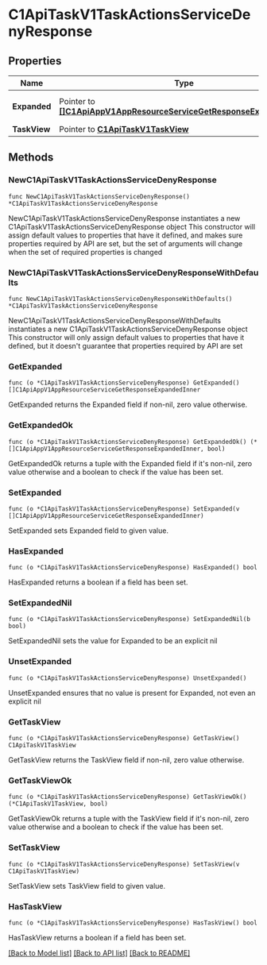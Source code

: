 # C1ApiTaskV1TaskActionsServiceDenyResponse

## Properties

Name | Type | Description | Notes
------------ | ------------- | ------------- | -------------
**Expanded** | Pointer to [**[]C1ApiAppV1AppResourceServiceGetResponseExpandedInner**](C1ApiAppV1AppResourceServiceGetResponseExpandedInner.md) | The expanded field. | [optional] 
**TaskView** | Pointer to [**C1ApiTaskV1TaskView**](C1ApiTaskV1TaskView.md) |  | [optional] 

## Methods

### NewC1ApiTaskV1TaskActionsServiceDenyResponse

`func NewC1ApiTaskV1TaskActionsServiceDenyResponse() *C1ApiTaskV1TaskActionsServiceDenyResponse`

NewC1ApiTaskV1TaskActionsServiceDenyResponse instantiates a new C1ApiTaskV1TaskActionsServiceDenyResponse object
This constructor will assign default values to properties that have it defined,
and makes sure properties required by API are set, but the set of arguments
will change when the set of required properties is changed

### NewC1ApiTaskV1TaskActionsServiceDenyResponseWithDefaults

`func NewC1ApiTaskV1TaskActionsServiceDenyResponseWithDefaults() *C1ApiTaskV1TaskActionsServiceDenyResponse`

NewC1ApiTaskV1TaskActionsServiceDenyResponseWithDefaults instantiates a new C1ApiTaskV1TaskActionsServiceDenyResponse object
This constructor will only assign default values to properties that have it defined,
but it doesn't guarantee that properties required by API are set

### GetExpanded

`func (o *C1ApiTaskV1TaskActionsServiceDenyResponse) GetExpanded() []C1ApiAppV1AppResourceServiceGetResponseExpandedInner`

GetExpanded returns the Expanded field if non-nil, zero value otherwise.

### GetExpandedOk

`func (o *C1ApiTaskV1TaskActionsServiceDenyResponse) GetExpandedOk() (*[]C1ApiAppV1AppResourceServiceGetResponseExpandedInner, bool)`

GetExpandedOk returns a tuple with the Expanded field if it's non-nil, zero value otherwise
and a boolean to check if the value has been set.

### SetExpanded

`func (o *C1ApiTaskV1TaskActionsServiceDenyResponse) SetExpanded(v []C1ApiAppV1AppResourceServiceGetResponseExpandedInner)`

SetExpanded sets Expanded field to given value.

### HasExpanded

`func (o *C1ApiTaskV1TaskActionsServiceDenyResponse) HasExpanded() bool`

HasExpanded returns a boolean if a field has been set.

### SetExpandedNil

`func (o *C1ApiTaskV1TaskActionsServiceDenyResponse) SetExpandedNil(b bool)`

 SetExpandedNil sets the value for Expanded to be an explicit nil

### UnsetExpanded
`func (o *C1ApiTaskV1TaskActionsServiceDenyResponse) UnsetExpanded()`

UnsetExpanded ensures that no value is present for Expanded, not even an explicit nil
### GetTaskView

`func (o *C1ApiTaskV1TaskActionsServiceDenyResponse) GetTaskView() C1ApiTaskV1TaskView`

GetTaskView returns the TaskView field if non-nil, zero value otherwise.

### GetTaskViewOk

`func (o *C1ApiTaskV1TaskActionsServiceDenyResponse) GetTaskViewOk() (*C1ApiTaskV1TaskView, bool)`

GetTaskViewOk returns a tuple with the TaskView field if it's non-nil, zero value otherwise
and a boolean to check if the value has been set.

### SetTaskView

`func (o *C1ApiTaskV1TaskActionsServiceDenyResponse) SetTaskView(v C1ApiTaskV1TaskView)`

SetTaskView sets TaskView field to given value.

### HasTaskView

`func (o *C1ApiTaskV1TaskActionsServiceDenyResponse) HasTaskView() bool`

HasTaskView returns a boolean if a field has been set.


[[Back to Model list]](../README.md#documentation-for-models) [[Back to API list]](../README.md#documentation-for-api-endpoints) [[Back to README]](../README.md)



